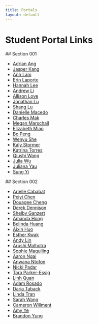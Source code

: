 ```yaml
---
title: Portals
layout: default
---
```


# Student Portal Links

<div class="col-2-container" markdown="1">
<div class="col-2" markdown="1">
## Section 001

* [Adrian Ang](https://acbang.github.io/des157)
* [Jasper Kang](https://jasperkang.github.io/des157)
* [Anh Lam](https://9hours.github.io/des157)
* [Erin Laporte](https://elaporte.github.io/des157)
* [Hannah Lee](https://hblee12.github.io/des157)
* [Andrew Li](https://shuandli.github.io/des157)
* [Allison Love](https://allisluv.github.io/des157)
* [Jonathan Lu](https://jonlu.github.io/des157)
* [Shang Lu](https://shanglu9425.github.io/des157)
* [Danielle Macedo](https://dnmacedo.github.io/des157)
* [Charles Mak](https://charlesdmak.github.io/des157)
* [Megan Marschall](https://mmmarsch.github.io/des157)
* [Elizabeth Miao](https://miaelii.github.io/des157)
* [Bo Peng](https://bopengleon.github.io/des157)
* [Wenyu She](https://WhenU030.github.io/des157)
* [Kaly Stormer](https://kstor001.github.io/des157)
* [Katrina Torres](https://ketorre17.github.io/des157)
* [Qiushi Wang](https://qiushiwang1994.github.io/des157)
* [Julia Wu](https://juliaw886.github.io/des157)
* [Juliana Yau](https://julianayau.github.io/des157)
* [Sung Yi](https://tjdalsvndn9.github.io/des157)
</div>

<div class="col-2" markdown="1">
## Section 002

* [Arielle Cababat](https://amcababat.github.io/des157)
* [Peiyi Chen](https://chenpeiyi.github.io/des157)
* [Douagee Cheng](https://klumsieklutz.github.io/des157)
* [Derek Dennison](https://dbdennison.github.io/des157)
* [Shelby Ganzert](https://smganzer.github.io/des157)
* [Amanda Hong](https://amandahong.github.io/des157)
* [Belinda Huang](https://belinda-huang.github.io/des157)
* [Aixin Huo](https://tinsleyfok.github.io/des157)
* [Esther Kwak](https://estherkwak.github.io/des157)
* [Andy Lin](https://andydlin.github.io/des157)
* [Arushi Malhotra](https://arumalhotra.github.io/des157)
* [Sophie Maquiling](https://sopmaq.github.io/des157)
* [Aaron Ngai](https://angaidesigns.github.io/des157)
* [Anwana Ntofon](https://pushme20.github.io/des157)
* [Nicki Padar](https://npadar.github.io/des157)
* [Tara Parker-Essig](https://tparkeressig.github.io/des157)
* [Linh Quan](https://lnquan.github.io/des157)
* [Adam Rosado](https://adamwritescode.github.io/des157)
* [Daria Taback](https://dartab.github.io/des157/)
* [Linda Tran](https://lindathaovi.github.io/des157)
* [Sarah Wang](https://sarahwangdesigns.github.io/des157/)
* [Cameron Willment](https://cameronwillment.github.io/des157)
* [Amy Ye](https://amy97ye.github.io/des157)
* [Brandon Yung](https://b-yung.github.io/des157)
</div>
</div>
